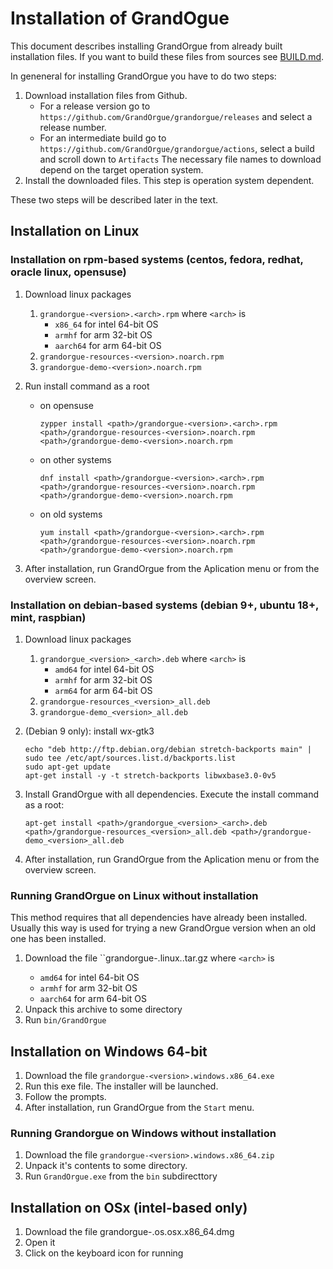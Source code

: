 # Installation of GrandOgue
This document describes installing GrandOrgue from already built installation files. If you want to build these files from sources see [BUILD.md](BUILD.md).

In geneneral for installing GrandOrgue you have to do two steps:

1. Download installation files from Github.
    * For a release version go to `https://github.com/GrandOrgue/grandorgue/releases` and select a release number.
    * For an intermediate build go to `https://github.com/GrandOrgue/grandorgue/actions`, select a build and scroll down to `Artifacts`
    The necessary file names to download depend on the target operation system.
2. Install the downloaded files. This step is operation system dependent.

These two steps will be described later in the text.

## Installation on Linux
### Installation on rpm-based systems (centos, fedora, redhat, oracle linux, opensuse)
1. Download linux packages
    1. ``grandorgue-<version>.<arch>.rpm``
        where `<arch>` is
        - `x86_64` for intel 64-bit OS
        - `armhf` for arm 32-bit OS
        - `aarch64` for arm 64-bit OS
    2. ``grandorgue-resources-<version>.noarch.rpm``
    3. ``grandorgue-demo-<version>.noarch.rpm``
2. Run install command as a root
    - on opensuse

        ```
        zypper install <path>/grandorgue-<version>.<arch>.rpm <path>/grandorgue-resources-<version>.noarch.rpm <path>/grandorgue-demo-<version>.noarch.rpm
        ```

    - on other systems

        ```
        dnf install <path>/grandorgue-<version>.<arch>.rpm <path>/grandorgue-resources-<version>.noarch.rpm <path>/grandorgue-demo-<version>.noarch.rpm
        ```

    - on old systems

        ```
        yum install <path>/grandorgue-<version>.<arch>.rpm <path>/grandorgue-resources-<version>.noarch.rpm <path>/grandorgue-demo-<version>.noarch.rpm
        ```

4. After installation, run GrandOrgue from the Aplication menu or from the overview screen.


### Installation on debian-based systems (debian 9+, ubuntu 18+, mint, raspbian)

1. Download linux packages
    1. ``grandorgue_<version>_<arch>.deb``
        where `<arch>` is
        - `amd64` for intel 64-bit OS
        - `armhf` for arm 32-bit OS
        - `arm64` for arm 64-bit OS
    2. ``grandorgue-resources_<version>_all.deb``
    3. ``grandorgue-demo_<version>_all.deb``
2. (Debian 9 only): install wx-gtk3

    ```
    echo "deb http://ftp.debian.org/debian stretch-backports main" | sudo tee /etc/apt/sources.list.d/backports.list
    sudo apt-get update
    apt-get install -y -t stretch-backports libwxbase3.0-0v5
    ```

3. Install GrandOrgue with all dependencies. Execute the install command as a root:

    ```
    apt-get install <path>/grandorgue_<version>_<arch>.deb <path>/grandorgue-resources_<version>_all.deb <path>/grandorgue-demo_<version>_all.deb
    ```

4. After installation, run GrandOrgue from the Aplication menu or from the overview screen.

### Running GrandOrgue on Linux without installation
This method requires that all dependencies have already been installed. Usually this way is used for trying a new GrandOrgue version when an old one has been installed.

1. Download the file ``grandorgue-<version>.linux.<arch>.tar.gz
    where `<arch>` is
    - `amd64` for intel 64-bit OS
    - `armhf` for arm 32-bit OS
    - `aarch64` for arm 64-bit OS
2. Unpack this archive to some directory
3. Run ``bin/GrandOrgue``
## Installation on Windows 64-bit
1. Download the file ``grandorgue-<version>.windows.x86_64.exe``
2. Run this exe file. The installer will be launched.
3. Follow the prompts.
4. After installation, run GrandOrgue from the `Start` menu.
### Running Grandorgue on Windows without installation
1. Download the file ``grandorgue-<version>.windows.x86_64.zip``
2. Unpack it's contents to some directory.
3. Run ``GrandOrgue.exe`` from the `bin` subdirecttory
## Installation on OSx (intel-based only)
1. Download the file grandorgue-<version>.os.osx.x86_64.dmg
2. Open it
3. Click on the keyboard icon for running